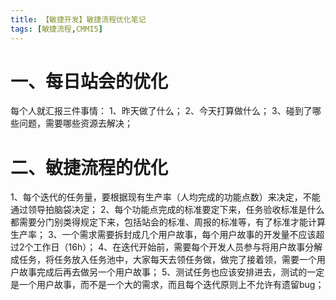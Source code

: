 ```yaml
---
title: 【敏捷开发】敏捷流程优化笔记
tags: [敏捷流程,CMMI5]
---
```


# 一、每日站会的优化
每个人就汇报三件事情：
1、昨天做了什么；
2、今天打算做什么；
3、碰到了哪些问题，需要哪些资源去解决；

# 二、敏捷流程的优化
1、每个迭代的任务量，要根据现有生产率（人均完成的功能点数）来决定，不能通过领导拍脑袋决定；
2、每个功能点完成的标准要定下来，任务验收标准是什么都需要分门别类得规定下来，包括站会的标准、周报的标准等，有了标准才能计算生产率；
3、一个需求需要拆封成几个用户故事，每个用户故事的开发量不应该超过2个工作日（16h）；
4、在迭代开始前，需要每个开发人员参与将用户故事分解成任务，将任务放入任务池中，大家每天去领任务做，做完了接着领，需要一个用户故事完成后再去做另一个用户故事；
5、测试任务也应该安排进去，测试的一定是一个用户故事，而不是一个大的需求，而且每个迭代原则上不允许有遗留bug；



